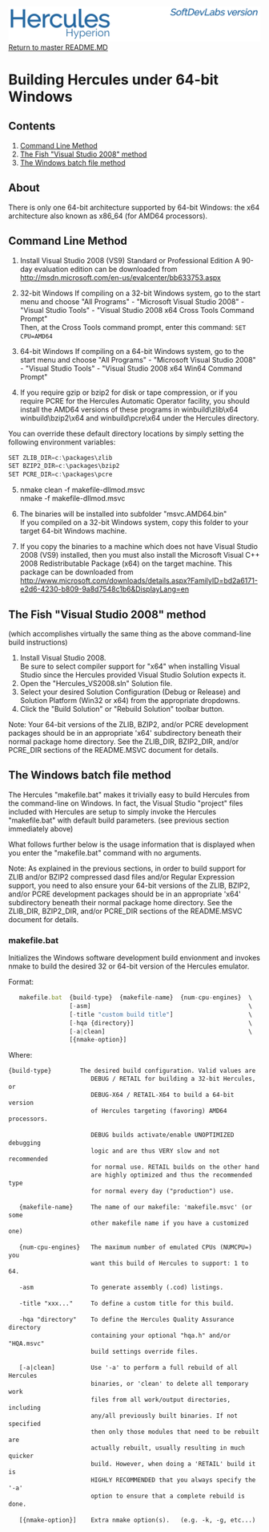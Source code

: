 ![test image](images/image_header_herculeshyperionSDL.png)
[Return to master README.MD](/README.md)

# Building Hercules under 64-bit Windows
## Contents
1. [Command Line Method](#Command-Line-Method)
2. [The Fish "Visual Studio 2008" method](#The-Fish-Visual-Studio-2008-method)
3. [The Windows batch file method](#The-Windows-batch-file-method)

## About
There is only one 64-bit architecture supported by 64-bit Windows: the x64 architecture also known as x86_64 (for AMD64 processors).

## Command Line Method
1. Install Visual Studio 2008 (VS9) Standard or Professional Edition
A 90-day evaluation edition can be downloaded from http://msdn.microsoft.com/en-us/evalcenter/bb633753.aspx

2. 32-bit Windows
If compiling on a 32-bit Windows system, go to the start menu and choose "All Programs" - "Microsoft Visual Studio 2008" - "Visual Studio Tools" - "Visual Studio 2008 x64 Cross Tools Command Prompt"  
Then, at the Cross Tools command prompt, enter this command: `SET CPU=AMD64`

3. 64-bit Windows
If compiling on a 64-bit Windows system, go to the start menu and choose "All Programs" - "Microsoft Visual Studio 2008" - "Visual Studio Tools" - "Visual Studio 2008 x64 Win64 Command Prompt"

4. If you require gzip or bzip2 for disk or tape compression, or if you require PCRE for the Hercules Automatic Operator facility, you should install the AMD64 versions of these programs in winbuild\zlib\x64 winbuild\bzip2\x64 and winbuild\pcre\x64 under the Hercules directory.

You can override these default directory locations by simply setting the following environment variables:

```javascript
SET ZLIB_DIR=c:\packages\zlib
SET BZIP2_DIR=c:\packages\bzip2
SET PCRE_DIR=c:\packages\pcre
```

5. nmake clean -f makefile-dllmod.msvc  
nmake -f makefile-dllmod.msvc

6. The binaries will be installed into subfolder "msvc.AMD64.bin"  
If you compiled on a 32-bit Windows system, copy this folder to your target 64-bit Windows machine.

7. If you copy the binaries to a machine which does not have Visual Studio 2008 (VS9) installed, then you must also install the Microsoft Visual C++ 2008 Redistributable Package (x64) on the target machine. This package can be downloaded from http://www.microsoft.com/downloads/details.aspx?FamilyID=bd2a6171-e2d6-4230-b809-9a8d7548c1b6&DisplayLang=en

## The Fish "Visual Studio 2008" method
(which accomplishes virtually the same thing as the above command-line build instructions)

1. Install Visual Studio 2008.  
Be sure to select compiler support for "x64" when installing Visual Studio since the Hercules provided Visual Studio Solution expects it.
2. Open the "Hercules_VS2008.sln" Solution file.
3. Select your desired Solution Configuration (Debug or Release) and Solution Platform (Win32 or x64) from the appropriate dropdowns.
4. Click the "Build Solution" or "Rebuild Solution" toolbar button.

Note: Your 64-bit versions of the ZLIB, BZIP2, and/or PCRE development packages should be in an appropriate 'x64' subdirectory beneath their normal package home directory. See the ZLIB_DIR, BZIP2_DIR, and/or PCRE_DIR sections of the README.MSVC document for details.

##  The Windows batch file method
The Hercules "makefile.bat" makes it trivially easy to build Hercules from the command-line on Windows.  In fact, the Visual Studio "project" files included with Hercules are setup to simply invoke the Hercules "makefile.bat" with default build parameters.  (see previous section immediately above)

What follows further below is the usage information that is displayed when you enter the "makefile.bat" command with no arguments.

Note: As explained in the previous sections, in order to build support for ZLIB and/or BZIP2 compressed dasd files and/or Regular Expression support, you need to also ensure your 64-bit versions of the ZLIB, BZIP2, and/or PCRE development packages should be in an appropriate 'x64' subdirectory beneath their normal package home directory. See the ZLIB_DIR, BZIP2_DIR, and/or PCRE_DIR sections of the README.MSVC document for details.

### makefile.bat
Initializes the Windows software development build envionment and invokes nmake to build the desired 32 or 64-bit version of the Hercules emulator.

Format:

```javascript
   makefile.bat  {build-type}  {makefile-name}  {num-cpu-engines}  \
                 [-asm]                                            \
                 [-title "custom build title"]                     \
                 [-hqa {directory}]                                \
                 [-a|clean]                                        \
                 [{nmake-option}]
```

 Where:

```
{build-type}        The desired build configuration. Valid values are
                       DEBUG / RETAIL for building a 32-bit Hercules, or
                       DEBUG-X64 / RETAIL-X64 to build a 64-bit version
                       of Hercules targeting (favoring) AMD64 processors.

                       DEBUG builds activate/enable UNOPTIMIZED debugging
                       logic and are thus VERY slow and not recommended
                       for normal use. RETAIL builds on the other hand
                       are highly optimized and thus the recommended type
                       for normal every day ("production") use.

   {makefile-name}     The name of our makefile: 'makefile.msvc' (or some
                       other makefile name if you have a customized one)

   {num-cpu-engines}   The maximum number of emulated CPUs (NUMCPU=) you
                       want this build of Hercules to support: 1 to 64.

   -asm                To generate assembly (.cod) listings.

   -title "xxx..."     To define a custom title for this build.

   -hqa "directory"    To define the Hercules Quality Assurance directory
                       containing your optional "hqa.h" and/or "HQA.msvc"
                       build settings override files.

   [-a|clean]          Use '-a' to perform a full rebuild of all Hercules
                       binaries, or 'clean' to delete all temporary work
                       files from all work/output directories, including
                       any/all previously built binaries. If not specified
                       then only those modules that need to be rebuilt are
                       actually rebuilt, usually resulting in much quicker
                       build. However, when doing a 'RETAIL' build it is
                       HIGHLY RECOMMENDED that you always specify the '-a'
                       option to ensure that a complete rebuild is done.

   [{nmake-option}]    Extra nmake option(s).   (e.g. -k, -g, etc...)
```
